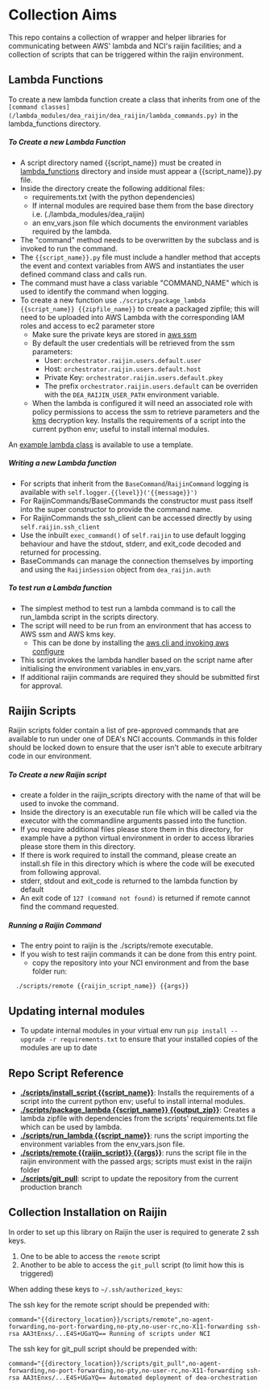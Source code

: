 # Collection Aims
This repo contains a collection of wrapper and helper libraries for communicating between AWS' lambda
and NCI's raijin facilities; and a collection of scripts that can be triggered within the raijin environment.

## Lambda Functions

To create a new lambda function create a class that inherits from one of the
`[command classes](/lambda_modules/dea_raijin/dea_raijin/lambda_commands.py)`
in the lambda_functions directory.

##### To Create a new Lambda Function
* A script directory named {{script_name}} must be created in [lambda_functions](/lambda_functions) directory and inside must appear a {{script_name}}.py file.
* Inside the directory create the following additional files:
    * requirements.txt (with the python dependencies)
    * If internal modules are required base them from the base directory i.e. (./lambda_modules/dea_raijin)
    * an env_vars.json file which documents the environment variables required by the lambda.
* The "command" method needs to be overwritten by the subclass and is invoked to run the command.
* The `{{script_name}}.py` file must include a handler method that accepts the event and context variables
  from AWS and instantiates the user defined command class and calls run.
* The command must have a class variable "COMMAND_NAME" which is used to identify the command when logging.
* To create a new function use `./scripts/package_lambda {{script_name}} {{zipfile_name}}` to create a packaged
  zipfile; this will need to be uploaded into AWS Lambda with the corresponding IAM roles and access to
  ec2 parameter store
    * Make sure the private keys are stored in [aws ssm](http://docs.aws.amazon.com/systems-manager/latest/userguide/sysman-paramstore-walk.html)
    * By default the user credentials will be retrieved from the ssm parameters:
        * User: `orchestrator.raijin.users.default.user`
        * Host: `orchestrator.raijin.users.default.host`
        * Private Key: `orchestrator.raijin.users.default.pkey`
        * The prefix `orchestrator.raijin.users.default` can be overriden with the `DEA_RAIJIN_USER_PATH` environment variable.
    * When the lambda is configured it will need an associated role with policy permissions to access
      the ssm to retrieve parameters and the [kms](http://docs.aws.amazon.com/kms/latest/developerguide/key-policies.html) decryption key.
Installs the requirements of a script into the current python env; useful to install internal modules.

An
[example lambda class](/lambda_functions/example/example.py)
is available to use a template.

##### Writing a new Lambda function
* For scripts that inherit from the `BaseCommand`/`RaijinCommand` logging
  is available with `self.logger.{{level}}('{{message}}')`
* For RaijinCommands/BaseCommands the constructor must pass itself into the super constructor
  to provide the command name.
* For RaijinCommands the ssh_client can be accessed directly by using `self.raijin.ssh_client`
* Use the inbuilt `exec_command()` of `self.raijin` to use default logging behaviour and have the stdout, stderr, and
  exit_code decoded and returned for processing.
* BaseCommands can manage the connection themselves by importing and using the `RaijinSession` object from
  `dea_raijin.auth`

##### To test run a Lambda function
* The simplest method to test run a lambda command is to call the run_lambda script in the scripts directory.
* The script will need to be run from an environment that has access to AWS ssm and AWS kms key.
    * This can be done by installing the [aws cli and invoking aws configure](http://docs.aws.amazon.com/cli/latest/userguide/cli-chap-getting-started.html)
* This script invokes the lambda handler based on the script name after initialising the
  environment variables in env_vars.
* If additional raijin commands are required they should be submitted first for approval.

## Raijin Scripts

Raijin scripts folder contain a list of pre-approved commands that are available to run under one of DEA's
NCI accounts. Commands in this folder should be locked down to ensure that the user isn't able to
execute arbitrary code in our environment.

##### To Create a new Raijin script

* create a folder in the raijin_scripts directory with the name of that will be used to invoke the command.
* Inside the directory is an executable run file which will be called via the executor with the
  commandline arguments passed into the function.
* If you require additional files please store them in this directory, for example have a python virtual
  environment in order to access libraries please store them in this directory.
* If there is work required to install the command, please create an install.sh file in this directory
  which is where the code will be executed from following approval.
* stderr, stdout and exit_code is returned to the lambda function by default
* An exit code of `127 (command not found)` is returned if remote cannot find the command requested.

##### Running a Raijin Command

* The entry point to raijin is the ./scripts/remote executable.
* If you wish to test raijin commands it can be done from this entry point.
    * copy the repository into your NCI environment and from the base folder run:
```
  ./scripts/remote {{raijin_script_name}} {{args}}
```

## Updating internal modules

* To update internal modules in your virtual env run `pip install --upgrade -r requirements.txt`
  to ensure that your installed copies of the modules are up to date

## Repo Script Reference

* [__./scripts/install_script {{script_name}}__](/scripts/install_script):
Installs the requirements of a script into the current python env; useful to install internal modules.
* [__./scripts/package_lambda {{script_name}} {{output_zip}}__](/scripts/package_lambda):
Creates a lambda zipfile with dependencies from the scripts' requirements.txt file which can be used by lambda.
* [__./scripts/run_lambda {{script_name}}__](/scripts/run_lambda):
runs the script importing the environment variables from the env_vars.json file.
* [__./scripts/remote {{raijin_script}} {{args}}__](/scripts/remote):
runs the script file in the raijin environment with the passed args; scripts must exist in the raijin folder
* [__./scripts/git_pull__](/scripts/git_pull):
script to update the repository from the current production branch

## Collection Installation on Raijin

In order to set up this library on Raijin the user is required to generate 2 ssh keys.

1. One to be able to access the `remote` script
2. Another to be able to access the `git_pull` script (to limit how this is triggered)

When adding these keys to `~/.ssh/authorized_keys`:

The ssh key for the remote script should be prepended with:
```
command="{{directory_location}}/scripts/remote",no-agent-forwarding,no-port-forwarding,no-pty,no-user-rc,no-X11-forwarding ssh-rsa AA3tEnxs/...E4S+UGaYQ== Running of scripts under NCI
```

The ssh key for git_pull script should be prepended with:
```
command="{{directory_location}}/scripts/git_pull",no-agent-forwarding,no-port-forwarding,no-pty,no-user-rc,no-X11-forwarding ssh-rsa AA3tEnxs/...E4S+UGaYQ== Automated deployment of dea-orchestration
```
